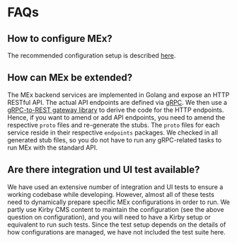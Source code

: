 # FAQs

## How to configure MEx?

The recommended configuration setup is described [here](./config.md).

## How can MEx be extended?

The MEx backend services are implemented in Golang and expose an HTTP RESTful API.
The actual API endpoints are defined via [gRPC](https://grpc.io/).
We then use a [gRPC-to-REST gateway library](https://github.com/grpc-ecosystem/grpc-gateway) to derive the code for the HTTP endpoints.
Hence, if you want to amend or add API endpoints, you need to amend the respective `proto` files and re-generate the stubs.
The `proto` files for each service reside in their respective `endpoints` packages.
We checked in all generated stub files, so you do not have to run any gRPC-related tasks to run MEx with the standard API.

## Are there integration und UI test available?

We have used an extensive number of integration and UI tests to ensure a working codebase while developing.
However, almost all of these tests need to dynamically prepare specific MEx configurations in order to run.
We partly use Kirby CMS content to maintain the configuration (see the above question on configuration), and you will need to have a Kirby setup or equivalent to run such tests.
Since the test setup depends on the details of how configurations are managed, we have not included the test suite here.
